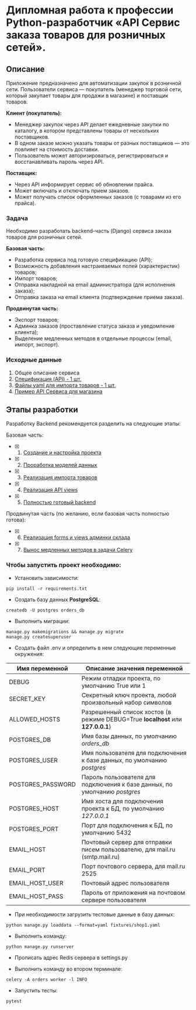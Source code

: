 # Дипломная работа к профессии Python-разработчик «API Сервис заказа товаров для розничных сетей».

## Описание

Приложение предназначено для автоматизации закупок в розничной сети. Пользователи сервиса — покупатель (менеджер торговой сети, который закупает товары для продажи в магазине) и поставщик товаров.

**Клиент (покупатель):**

- Менеджер закупок через API делает ежедневные закупки по каталогу, в котором
  представлены товары от нескольких поставщиков.
- В одном заказе можно указать товары от разных поставщиков — это
  повлияет на стоимость доставки.
- Пользователь может авторизироваться, регистрироваться и восстанавливать пароль через API.
    
**Поставщик:**

- Через API информирует сервис об обновлении прайса.
- Может включать и отключать прием заказов.
- Может получать список оформленных заказов (с товарами из его прайса).


### Задача

Необходимо разработать backend-часть (Django) сервиса заказа товаров для розничных сетей.

**Базовая часть:**
* Разработка сервиса под готовую спецификацию (API);
* Возможность добавления настраиваемых полей (характеристик) товаров;
* Импорт товаров;
* Отправка накладной на email администратора (для исполнения заказа);
* Отправка заказа на email клиента (подтверждение приема заказа).

**Продвинутая часть:**
* Экспорт товаров;
* Админка заказов (проставление статуса заказа и уведомление клиента);
* Выделение медленных методов в отдельные процессы (email, импорт, экспорт).

### Исходные данные
 
1. Общее описание сервиса
1. [Спецификация (API) - 1 шт.](./reference/screens.md)
1. [Файлы yaml для импорта товаров - 1 шт.](./data/shop1.yaml)
1. [Пример API Сервиса для магазина](./reference//netology_pd_diplom/) 

## Этапы разработки

Разработку Backend рекомендуется разделить на следующие этапы:

Базовая часть:
- [X] 1. [Создание и настройка проекта](./reference/step-1.md)
- [X] 2. [Проработка моделей данных](./reference/step-2.md)
- [X] 3. [Реализация импорта товаров](./reference/step-3.md)
- [X] 4. [Реализация API views](./reference/step-4.md)
- [X] 5. [Полностью готовый backend](./reference/step-5.md)

Продвинутая часть (по желанию, если базовая часть полностью готова):

- [X] 6. [Реализация forms и views админки склада](./reference/step-6-adv.md)
- [X] 7. [Вынос медленных методов в задачи Celery](./reference/step-7-adv.md)


### Чтобы запустить проект необходимо:

- Установить зависимости:

```
pip install -r requirements.txt
```
- Создать базу данных **PostgreSQL**:
```
createdb -U postgres orders_db
```
- Выполнить миграции:

```
manage.py makemigrations && manage.py migrate
manage.py createsuperuser
```
- Создать файл .env и определить в нем следующие переменные окружения:

| Имя переменной   | Описание значения переменной                                                                        |
|------------------|-----------------------------------------------------------------------------------------------------|
| DEBUG            | Режим отладки проекта, по умолчанию True или 1                                                      |
| SECRET_KEY       | Секретный ключ проекта, любой произвольный набор символов                                           |
| ALLOWED_HOSTS    | Разрешенный список хостов (в режиме DEBUG=True **localhost** или **127.0.0.1**)                     |
| POSTGRES_DB      | Имя базы данных, по умолчанию *orders_db*                                                           |
| POSTGRES_USER    | Имя пользователя для подключения к базе данных, по умолчанию *postgres*                             |
| POSTGRES_PASSWORD| Пароль пользователя для подключения к базе данных, по умолчанию *postgres*                          |
| POSTGRES_HOST    | Имя хоста для подключения проекта к БД, по умолчанию *127.0.0.1*                                    |
| POSTGRES_PORT    | Порт для подключения к БД, по умолчанию 5432                                                        |
| EMAIL_HOST       | Почтовый сервер для отправки писем пользователю, для mail.ru (smtp.mail.ru)                         |
| EMAIL_PORT       | Порт почтового сервера, для mail.ru 2525                                                            |
| EMAIL_HOST_USER  | Почтовый адрес пользователя                                                                         |
| EMAIL_HOST_PASS  | Пароль от приложения на почтовом сервере пользователя                                               |

- При необходимости загрузить тестовые данные в базу данных:

```
python manage.py loaddata --format=yaml fixtures/shop1.yaml
```
- Выполнить команду:

```
python manage.py runserver
```
- Прописать адрес Redis сервера в settings.py 

- Выполнить команду во втором терминале:

```
celery -A orders worker -l INFO
```
- Запустить тесты:
```
pytest
```